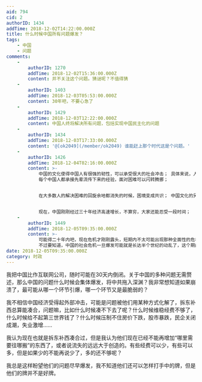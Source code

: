 ```yaml
---
aid: 794
cid: 2
authorID: 1434
addTime: 2018-12-02T14:22:00.000Z
title: 什么时候中国所有问题爆发？
tags:
    - 中国
    - 问题
comments:
    -
        authorID: 1270
        addTime: 2018-12-02T15:36:00.000Z
        content: 并不关注这个问题。猜谜呢？不值得猜
    -
        authorID: 1403
        addTime: 2018-12-03T05:53:00.000Z
        content: 30年吧，不要心急了
    -
        authorID: 1429
        addTime: 2018-12-03T12:22:00.000Z
        content: 中国人终将解决所有问题，包括实现中国民主化的问题
    -
        authorID: 1434
        addTime: 2018-12-03T17:33:00.000Z
        content: '@[ok2049](/member/ok2049) 谁能赶上那个时代这是个问题。'
    -
        authorID: 1426
        addTime: 2018-12-04T02:16:00.000Z
        content: >-
            中国的文化使得中国人有很强的韧性，可以承受很大的社会冲击； 具体来说，人们普遍在亲戚之间有信任感，可以互相帮助和救济；
            每个中国人都承接先辈流传下来的经验，面对困难可以闪转腾挪；


            在大多数人的解决困难的回旋余地都消失的时候，困境变成共识； 中国文化的另一面就体现出来了：我这么辛苦和容忍，还是活成这样，拼了。。。


            现在，中国刚刚经过三十年经济高速增长，不算穷，大家还能忍受一段时间；
    -
        authorID: 1449
        addTime: 2018-12-05T09:35:00.000Z
        content: >-
            可能得二十年内吧，现在危机才刚刚露头，短期内不太可能出现那种全面性的危机共振
            不过要知道，中国的社会危机一旦爆发可能就是长达半个世纪的动乱了，这个期间想办法跑路才是真的
date: 2018-12-05T09:35:00.000Z
category: 时政
---
```


我把中国比作互联网公司，随时可能在30天内倒闭。关于中国的多种问题无需赘述，那么中国的问题什么时候会集体爆发，将中共拖入深渊？我非常想知道如果崩溃了，最可能从哪一个环节引爆，哪一个环节又是最脆弱的？

我不相信中国经济受得起外部冲击，可能是问题被他们用某种方式化解了，拆东补西总算能凑合，问题嘛，比如什么时候凑不下去了呢？什么时候维稳经费不够了，什么时候给不起第三世界钱了？什么时候压制不住房价下跌，股市暴跌，民企关闭成潮，失业激增……

我认为现在也就是拆东补西凑合过，但是我认为他们现在已经不能再增加“哪里需要往哪搬”的东西了，或者说流失的远远大于创造的。有些经费可以少，有些可以多，但是如果少的不能再说少了，多的还不够呢？

我总是这样盼望他们的问题尽早爆发，我不知道他们还可以怎样打手中的牌，但是他们的牌并不是好牌。
